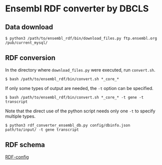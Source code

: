 # Ensembl RDF converter by DBCLS
## Data download
```
$ python3 /path/to/ensembl_rdf/bin/download_files.py ftp.ensembl.org /pub/current_mysql/
```
## RDF conversion
In the directory where `download_files.py` were executed, run `convert.sh`.
```
$ bash /path/to/ensembl_rdf/bin/convert.sh *_core_*
```

If only some types of output are needed, the `-t` option can be specified.
```
$ bash /path/to/ensembl_rdf/bin/convert.sh *_core_* -t gene -t transcript
```

Note that the direct use of the python script needs only one `-t` to specify multiple types.
```
$ python3 rdf_converter_ensembl_db.py config/dbinfo.json path/to/input/ -t gene transcript
```

## RDF schema
[RDF-config](https://github.com/dbcls/rdf-config/blob/master/config/ensembl/model.yaml)
